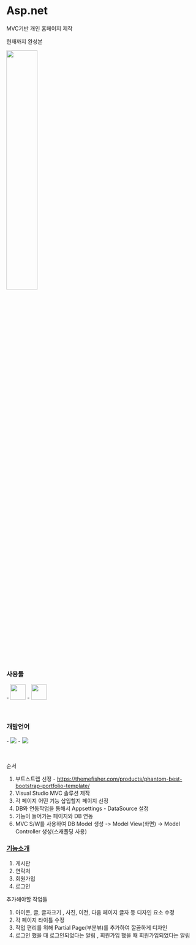 # Asp.net
MVC기반 개인 홈페이지 제작

현재까지 완성본
<p align='left'>
  <img src="https://github.com/WhiteHair-H/Asp.net/blob/main/MVCPortFolio/IntroFile/GIF/Complete.gif " width="40%" height="40%"/>
</p>

<br>

### 사용툴
<p align='left'>
  - <img height="40" src="https://img.icons8.com/color/48/000000/visual-studio-2019.png">
  - <img height="40" src="https://d1jnx9ba8s6j9r.cloudfront.net/blog/wp-content/uploads/2019/10/logo.png">
</p>

<br>

### 개발언어
<p align='left'>
  - <img src="https://img.shields.io/badge/C%23-239120?style=for-the-badge&logo=c-sharp&logoColor=white"/>
  - <img src="https://img.shields.io/badge/.NET-5C2D91?style=for-the-badge&logo=.net&logoColor=white"/>
</p>

<br>

순서
1. 부트스트랩 선정 - https://themefisher.com/products/phantom-best-bootstrap-portfolio-template/
2. Visual Studio MVC 솔루션 제작
3. 각 페이지 어떤 기능 삽입할지 페이지 선정
4. DB와 연동작업을 통해서 Appsettings - DataSource 설정
5. 기능이 들어가는 페이지와 DB 연동
6. MVC S/W를 사용하여 DB Model 생성 -> Model View(화면) -> Model Controller 생성(스캐풀딩 사용) 

### [기능소개](https://github.com/WhiteHair-H/Asp.net/tree/main/MVCPortFolio)
1. 게시판 
2. 연락처
3. 회원가입 
4. 로그인 


추가해야할 작업들
1. 아이콘, 글, 글자크기 , 사진, 이전, 다음 페이지 글자 등 디자인 요소 수정
2. 각 페이지 타이틀 수정
3. 작업 편리를 위해 Partial Page(부분뷰)를 추가하여 깔끔하게 디자인
4. 로그인 했을 때 로그인되었다는 알림 , 회원가입 했을 때 회원가입되었다는 알림

